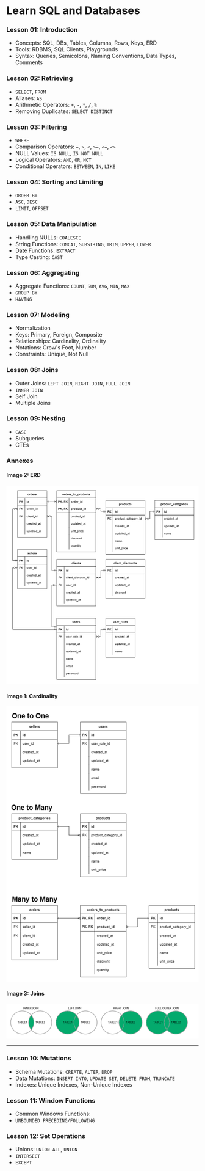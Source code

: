 # Learn SQL and Databases

### Lesson 01: Introduction

- Concepts: SQL, DBs, Tables, Columns, Rows, Keys, ERD
- Tools: RDBMS, SQL Clients, Playgrounds
- Syntax: Queries, Semicolons, Naming Conventions, Data Types, Comments

### Lesson 02: Retrieving

- `SELECT`, `FROM`
- Aliases: `AS`
- Arithmetic Operators: `+`, `-`, `*`, `/`, `%`
- Removing Duplicates: `SELECT DISTINCT`

### Lesson 03: Filtering

- `WHERE`
- Comparison Operators: `=`, `>`, `<`, `>=`, `<=`, `<>`
- NULL Values: `IS NULL`, `IS NOT NULL`
- Logical Operators: `AND`, `OR`, `NOT`
- Conditional Operators: `BETWEEN`, `IN`, `LIKE`

### Lesson 04: Sorting and Limiting

- `ORDER BY`
- `ASC`, `DESC`
- `LIMIT`, `OFFSET`

### Lesson 05: Data Manipulation

- Handling NULLs: `COALESCE`
- String Functions: `CONCAT`, `SUBSTRING`, `TRIM`, `UPPER`, `LOWER`
- Date Functions: `EXTRACT`
- Type Casting: `CAST`

### Lesson 06: Aggregating

- Aggregate Functions: `COUNT`, `SUM`, `AVG`, `MIN`, `MAX`
- `GROUP BY`
- `HAVING`

### Lesson 07: Modeling

- Normalization
- Keys: Primary, Foreign, Composite
- Relationships: Cardinality, Ordinality
- Notations: Crow's Foot, Number
- Constraints: Unique, Not Null

### Lesson 08: Joins

- Outer Joins: `LEFT JOIN`, `RIGHT JOIN`, `FULL JOIN`
- `INNER JOIN`
- Self Join
- Multiple Joins

### Lesson 09: Nesting

- `CASE`
- Subqueries
- CTEs

### Annexes

#### Image 2: ERD

![img-data-modeling](/lessons/sql/resources/imgs/erd.png)

#### Image 1: Cardinality

![img-data-modeling](/lessons/sql/resources/imgs/modeling.png)

#### Image 3: Joins

![img-joins](/lessons/sql/resources/imgs/joins.png)

---

### Lesson 10: Mutations

- Schema Mutations: `CREATE`, `ALTER`, `DROP`
- Data Mutations: `INSERT INTO`, `UPDATE SET`, `DELETE FROM`, `TRUNCATE`
- Indexes: Unique Indexes, Non-Unique Indexes

### Lesson 11: Window Functions

- Common Windows Functions:
- `UNBOUNDED PRECEDING/FOLLOWING`

### Lesson 12: Set Operations

- Unions: `UNION ALL`, `UNION`
- `INTERSECT`
- `EXCEPT`
